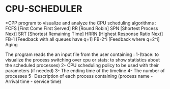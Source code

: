 # CPU-SCHEDULER
*CPP program to visualize and analyze the CPU scheduling algorithms :
FCFS [First Come First Served]
RR [Round Robin]
SPN [Shortest Process Next]
SRT [Shortest Remaining Time]
HRRN [Highest Response Ratio Next]
FB-1 [Feedback with all queues have q=1]
FB-2^i [Feedback where q=2^i]
Aging

The program reads the an input file from the user containing :
1-(trace: to visualize the process switching over cpu or stats: to show statistics about the scheduled processes)
2- CPU scheduling policy to be used with their parameters (if needed)
3- The ending time of the timeline
4- The number of processes
5- Description of each process containing (process name - Arrival time - service time)
